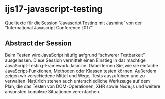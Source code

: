 # ijs17-javascript-testing

Quelltexte für die Session "Javascript Testing mit Jasmine" von der "International Javascript Conference 2017"

## Abstract der Session

Beim Testen wird JavaScript häufig aufgrund “schwerer Testbarkeit” ausgelassen. Diese Session vermittelt einen Einstieg in das mächtige JavaScript-Testing-Framework Jasmine. Dabei lernen Sie, wie sie einfache JavaScript-Funktionen, Methoden oder Klassen testen können. Außerdem zeigen wir verschiedene Mittel und Wege, Tests auszuführen und zu verwalten. Natürlich stehen auch unterschiedliche Werkzeuge auf dem Plan, die das Testen von DOM-Operationen, XHR sowie Node.js und weitere ansonsten komplexe Situationen vereinfachen.
